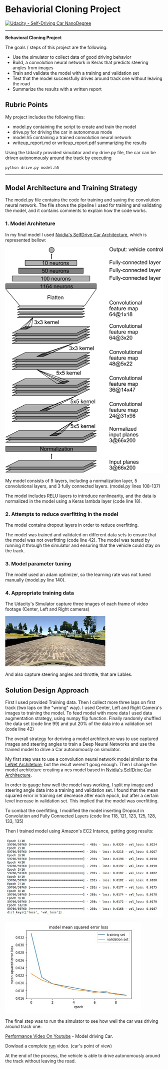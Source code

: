 # Behaviorial Cloning Project

[![Udacity - Self-Driving Car NanoDegree](https://s3.amazonaws.com/udacity-sdc/github/shield-carnd.svg)](http://www.udacity.com/drive)

---

**Behavioral Cloning Project**

The goals / steps of this project are the following:
* Use the simulator to collect data of good driving behavior
* Build, a convolution neural network in Keras that predicts steering angles from images
* Train and validate the model with a training and validation set
* Test that the model successfully drives around track one without leaving the road
* Summarize the results with a written report


[//]: # (Image References)

[center]: ./center_2016_12_01_13_30_48_287.jpg "Center Camera"
[chart]: ./chart.jpg "Train and Validation Error"
[training_aws]: ./training_aws.jpg "Training Process"
[Nvidia]: ./neural_nvidia.png "Nvidia Architecture"


## Rubric Points

My project includes the following files:
* model.py containing the script to create and train the model
* drive.py for driving the car in autonomous mode
* model.h5 containing a trained convolution neural network 
* writeup_report.md or writeup_report.pdf summarizing the results

Using the Udacity provided simulator and my drive.py file, the car can be driven autonomously around the track by executing 
```sh
python drive.py model.h5
```
---

## Model Architecture and Training Strategy

The model.py file contains the code for training and saving the convolution neural network. The file shows the pipeline I used for training and validating the model, and it contains comments to explain how the code works.

### 1. Model Architeture

In my final model I used [Nvidia's SelfDrive Car Architecture](https://devblogs.nvidia.com/parallelforall/deep-learning-self-driving-cars/), which is represented bellow:

![Alt text][Nvidia]

My model consists of 9 layers, including a normalization layer, 5 convolutional layers, and 3 fully connected layers. (model.py lines 108-137) 

The model includes RELU layers to introduce nonlinearity, and the data is normalized in the model using a Keras lambda layer (code line 18). 

### 2. Attempts to reduce overfitting in the model

The model contains dropout layers in order to reduce overfitting. 

The model was trained and validated on different data sets to ensure that the model was not overfitting (code line 42). The model was tested by running it through the simulator and ensuring that the vehicle could stay on the track.

### 3. Model parameter tuning

The model used an adam optimizer, so the learning rate was not tuned manually (model.py line 140).

### 4. Appropriate training data

The Udacity's Simulator capture three images of each frame of video footage (Center, Left and Right cameras)

![Alt text][center]

And also capture steering angles and throttle, that are Lables.

## Solution Design Approach

First I used provided Training data. Then I collect more three laps on first track (two laps on the "wrong" way). I used Center, Left and Right Camera's images to training the model. To feed model with more data I used data augmentation strategy, using numpy flip function. Finally randomly shuffled the data set (code line 99) and put 20% of the data into a validation set (code line 42)

The overall strategy for deriving a model architecture was to use captured images and steering angles to train a Deep Neural Networks and use the trained model to drive a Car autonomously on simulator. 

My first step was to use a convolution neural network model similar to the [LeNet Architeture](http://yann.lecun.com/exdb/lenet/), but the result weren't goog enough. Then I change the model architeture creating a nes model based in [Nvidia's SelfDrive Car Architecture](https://devblogs.nvidia.com/parallelforall/deep-learning-self-driving-cars/). 

In order to gauge how well the model was working, I split my image and steering angle data into a training and validation set. I found that the mean squared error in training set decrease after each epoch, but after a certain level increase in  validation set. This implied that the model was overfitting. 

To combat the overfitting, I modified the model inserting Dropout in Convolution and Fully Connected Layers (code line 118, 121, 123, 125, 128, 133, 135)

Then I trained model using Amazon's EC2 Intance, getting goog results:

![Alt text][training_aws]

![Alt text][chart]

The final step was to run the simulator to see how well the car was driving around track one. 

[Performance Video On Youtube](https://youtu.be/fX1CnW4eSz4) - Model driving Car.

Dowload a complete  [run](./run1.mp4) video. (car's point of view)

At the end of the process, the vehicle is able to drive autonomously around the track without leaving the road.

